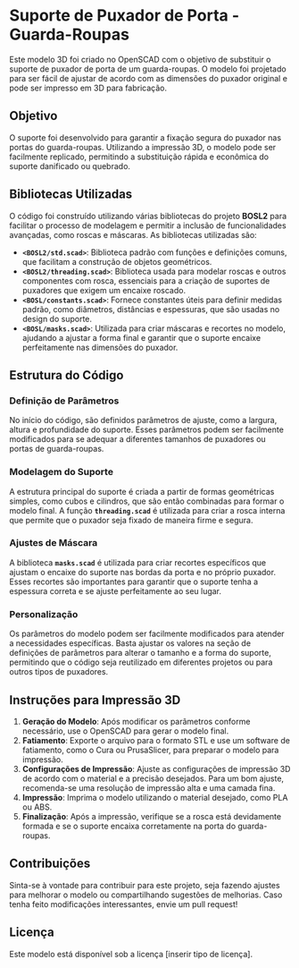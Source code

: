 # Suporte de Puxador de Porta - Guarda-Roupas

Este modelo 3D foi criado no OpenSCAD com o objetivo de substituir o suporte de puxador de porta de um guarda-roupas. O modelo foi projetado para ser fácil de ajustar de acordo com as dimensões do puxador original e pode ser impresso em 3D para fabricação.

## Objetivo

O suporte foi desenvolvido para garantir a fixação segura do puxador nas portas do guarda-roupas. Utilizando a impressão 3D, o modelo pode ser facilmente replicado, permitindo a substituição rápida e econômica do suporte danificado ou quebrado.

## Bibliotecas Utilizadas

O código foi construído utilizando várias bibliotecas do projeto **BOSL2** para facilitar o processo de modelagem e permitir a inclusão de funcionalidades avançadas, como roscas e máscaras. As bibliotecas utilizadas são:

- **`<BOSL2/std.scad>`**: Biblioteca padrão com funções e definições comuns, que facilitam a construção de objetos geométricos.
- **`<BOSL2/threading.scad>`**: Biblioteca usada para modelar roscas e outros componentes com rosca, essenciais para a criação de suportes de puxadores que exigem um encaixe roscado.
- **`<BOSL/constants.scad>`**: Fornece constantes úteis para definir medidas padrão, como diâmetros, distâncias e espessuras, que são usadas no design do suporte.
- **`<BOSL/masks.scad>`**: Utilizada para criar máscaras e recortes no modelo, ajudando a ajustar a forma final e garantir que o suporte encaixe perfeitamente nas dimensões do puxador.

## Estrutura do Código

### Definição de Parâmetros

No início do código, são definidos parâmetros de ajuste, como a largura, altura e profundidade do suporte. Esses parâmetros podem ser facilmente modificados para se adequar a diferentes tamanhos de puxadores ou portas de guarda-roupas.

### Modelagem do Suporte

A estrutura principal do suporte é criada a partir de formas geométricas simples, como cubos e cilindros, que são então combinadas para formar o modelo final. A função **`threading.scad`** é utilizada para criar a rosca interna que permite que o puxador seja fixado de maneira firme e segura.

### Ajustes de Máscara

A biblioteca **`masks.scad`** é utilizada para criar recortes específicos que ajustam o encaixe do suporte nas bordas da porta e no próprio puxador. Esses recortes são importantes para garantir que o suporte tenha a espessura correta e se ajuste perfeitamente ao seu lugar.

### Personalização

Os parâmetros do modelo podem ser facilmente modificados para atender a necessidades específicas. Basta ajustar os valores na seção de definições de parâmetros para alterar o tamanho e a forma do suporte, permitindo que o código seja reutilizado em diferentes projetos ou para outros tipos de puxadores.

## Instruções para Impressão 3D

1. **Geração do Modelo**: Após modificar os parâmetros conforme necessário, use o OpenSCAD para gerar o modelo final.
2. **Fatiamento**: Exporte o arquivo para o formato STL e use um software de fatiamento, como o Cura ou PrusaSlicer, para preparar o modelo para impressão.
3. **Configurações de Impressão**: Ajuste as configurações de impressão 3D de acordo com o material e a precisão desejados. Para um bom ajuste, recomenda-se uma resolução de impressão alta e uma camada fina.
4. **Impressão**: Imprima o modelo utilizando o material desejado, como PLA ou ABS.
5. **Finalização**: Após a impressão, verifique se a rosca está devidamente formada e se o suporte encaixa corretamente na porta do guarda-roupas.

## Contribuições

Sinta-se à vontade para contribuir para este projeto, seja fazendo ajustes para melhorar o modelo ou compartilhando sugestões de melhorias. Caso tenha feito modificações interessantes, envie um pull request!

## Licença

Este modelo está disponível sob a licença [inserir tipo de licença]. 


